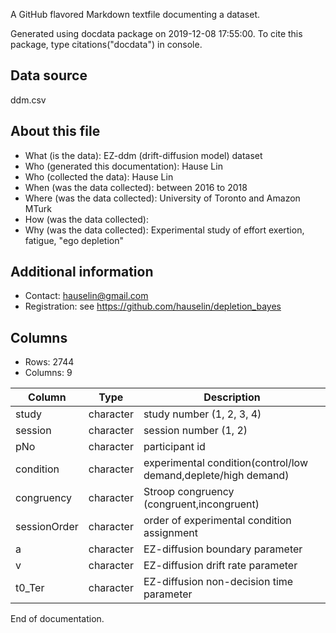 A GitHub flavored Markdown textfile documenting a dataset.

Generated using docdata package on 2019-12-08 17:55:00.
To cite this package, type citations("docdata") in console.

## Data source

ddm.csv

## About this file

* What (is the data): EZ-ddm (drift-diffusion model) dataset
* Who (generated this documentation): Hause Lin
* Who (collected the data): Hause Lin
* When (was the data collected): between 2016 to 2018
* Where (was the data collected): University of Toronto and Amazon MTurk
* How (was the data collected): 
* Why (was the data collected): Experimental study of effort exertion, fatigue, "ego depletion"

## Additional information

* Contact: hauselin@gmail.com
* Registration: see https://github.com/hauselin/depletion_bayes

## Columns

* Rows: 2744
* Columns: 9

| Column       | Type      | Description                                                  |
| ------------ | --------- | ------------------------------------------------------------ |
| study        | character | study number (1, 2, 3, 4)                                    |
| session      | character | session number (1, 2)                                        |
| pNo          | character | participant id                                               |
| condition    | character | experimental condition(control/low demand,deplete/high demand) |
| congruency   | character | Stroop congruency (congruent,incongruent)                    |
| sessionOrder | character | order of experimental condition assignment                   |
| a            | character | EZ-diffusion boundary parameter                              |
| v            | character | EZ-diffusion drift rate parameter                            |
| t0_Ter       | character | EZ-diffusion non-decision time parameter                     |

End of documentation.

